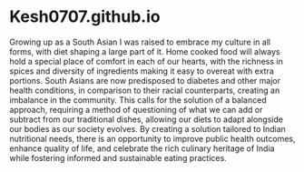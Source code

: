 # Kesh0707.github.io

Growing up as a South Asian I was raised to embrace my culture in all forms, with diet shaping a large part of it. Home cooked food will always hold a special place of comfort in each of our hearts, with the richness in spices and diversity of ingredients making it easy to overeat with extra portions. South Asians are now predisposed to diabetes and other major health conditions, in comparison to their racial counterparts, creating an imbalance in the community. 
This calls for the solution of a balanced approach, requiring a method of questioning of what we can add or subtract from our traditional dishes, allowing our diets to adapt alongside our bodies as our society evolves. By creating a solution tailored to Indian nutritional needs, there is an opportunity to improve public health outcomes, enhance quality of life, and celebrate the rich culinary heritage of India while fostering informed and sustainable eating practices.  


